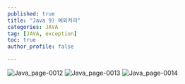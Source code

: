 ```yaml
---
published: true
title: "Java 9) 예외처리" 
categories: JAVA
tag: [JAVA, exception] 
toc: true
author_profile: false 

---
```




![Java_page-0012](https://github.com/Vida0822/Algorithm/assets/132312673/a8b9504e-79c8-4f45-a3d9-454e8aa57e8a)
![Java_page-0013](https://github.com/Vida0822/Algorithm/assets/132312673/bad9f325-3677-40af-ae9a-e432c2dafa6c)
![Java_page-0014](https://github.com/Vida0822/Algorithm/assets/132312673/d05f9f63-5951-40a0-851a-3584ad406399)


